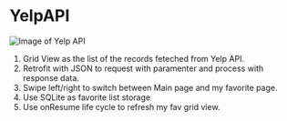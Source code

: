 # YelpAPI
![Image of Yelp API](https://s3-media3.fl.yelpcdn.com/assets/srv0/developer_pages/b2ca299e2633/assets/img/318x90_yelp_fusion.png)
  1. Grid View as the list of the records feteched from Yelp API.
  2. Retrofit with JSON to request with paramenter and process with response data.
  3. Swipe left/right to switch between Main page and my favorite page.
  4. Use SQLite as favorite list storage
  5. Use onResume life cycle to refresh my fav grid view.
  
